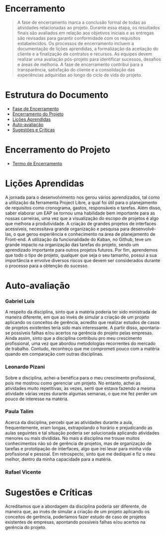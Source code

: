 # Encerramento

> A fase de encerramento marca a conclusão formal de todas as atividades relacionadas ao projeto. 
> Durante essa etapa, os resultados finais são avaliados em relação aos objetivos iniciais e as entregas são revisadas para garantir conformidade com os requisitos estabelecidos. 
> Os processos de encerramento incluem a documentação de lições aprendidas, a formalização da aceitação do cliente e a finalização de contratos e recursos. 
> As equipes devem realizar uma avaliação pós-projeto para identificar sucessos, desafios e áreas de melhoria. 
> A fase de encerramento contribui para a transparência, satisfação do cliente e a consolidação das experiências adquiridas ao longo do ciclo de vida do projeto.

# Estrutura do Documento

- [Fase de Encerramento](#encerramento)
- [Encerramento do Projeto](#encerramento-do-projeto)
- [Lições Aprendidas](#lições-aprendidas)
- [Auto-avaliação](#auto-avaliação)
- [Sugestões e Críticas](#sugestões-e-críticas)

# Encerramento do Projeto

<!-- > O Termo de Encerramento descreve uma a conclusão formal das atividades e entregas planejadas. 
> Este documento revisa o escopo do projeto em relação ao que foi realmente entregue, documenta o sucesso ou as variações em relação aos objetivos iniciais, e destaca quaisquer pendências ou recomendações para futuros projetos similares. 
> O Termo de Encerramento também inclui a formalização da aceitação do cliente, a transferência de responsabilidades e ativos, bem como a liberação de recursos da equipe do projeto. -->

- [Termo de Encerramento](./termo-encerramento.pdf)

# Lições Aprendidas 

A jornada para o desenvolvimento nos gerou vários aprendizados, tal como a utilização da ferramenta Project Libre, a qual foi útil para o planejamento de requisitos como cronograma, gastos, responsáveis e tarefas. Além disso, saber elaborar um EAP se tornou uma habilidade bem importante para as nossas carreiras, uma vez que a visualização do escopo de projetos é algo que melhora a produtividade. A criação de grandes projetos de interfaces acessíveis, necessitava grande organização e pesquisa para desenvolvê-las, o que gerou experiência e conhecimento na área de planejamento de Front-end. A utilização da funcionalidade do Kaban, no Github, teve um grande impacto na organização das tarefas do projeto, sendo um aprendizado importante para outros projetos futuros. Por fim, aprendemos que todo o tipo de projeto, qualquer que seja o seu tamanho, possui a sua importância e envolve diversos riscos que devem ser considerados durante o processo para a obtenção do sucesso.

<!-- > A identificação e documentação de lições aprendidas contribuem significativamente para a melhoria contínua e o aprimoramento das práticas organizacionais. 
> Este processo envolve a reflexão sistemática sobre os sucessos e desafios enfrentados durante a execução do projeto, analisando o que funcionou bem e o que poderia ser melhorado. 
> A documentação dessas lições aprendidas abrange não apenas os aspectos técnicos, mas também os relacionados ao gerenciamento de equipes, comunicação, riscos, entre outros. 
> Ao compartilhar essas experiências, as organizações têm a oportunidade de evitar a repetição de erros, replicar práticas bem-sucedidas e fortalecer a capacidade de gerenciamento de projetos ao longo do tempo.  -->

# Auto-avaliação

### Gabriel Luís

A respeito da disciplina, sinto que a matéria poderia ter sido ministrada de maneira diferente, em que ao invés de simular a criação de um projeto aplicando os conceitos de gerência, acredito que realizar estudos de casos de projetos existentes teria sido mais interessante. A partir disso, apontaria-se possíveis falhas e/ou acertos na gerência do projeto pelas empresas. Ainda assim, sinto que a disciplina contribuiu pro meu crescimento profissional, uma vez que abordou metodologias recorrentes do mercado de trabalho. Contudo, reconheço que me comprometi pouco com a matéria quando em comparação com outras disciplinas.

### Leonardo Pizani

Sobre a disciplina, achei-a benéfica para o meu crescimento profissional, pois me mostrou como gerenciar um projeto. No entanto, achei as atividades muito repetitivas; às vezes, senti que estava fazendo a mesma atividade várias vezes durante algumas semanas, o que me fez perder um pouco de interesse na matéria.

### Paula Talim

Acerca da disciplina, percebi que as atividades durante a aula, frequentemente, eram longas, extrapolando o horário e prejudicando as aulas seguintes e tal situação poderia ser solucionada aplicando atividades menores ou mais divididas. No mais a disciplina me trouxe muitos conhecimentos não só de gerência de projetos, mas de organização de tarefas e prototipação de interfaces, algo que irei levar para minha vida profissional e pessoal. Em retrospecto, sinto que me dediquei e fiz o meu melhor, dentro da minha capacidade para a matéria.

### Rafael Vicente



<!-- > **Esta seção normalmente não existe em projetos. Foi adicionada neste documento apenas no contexto da disciplina.**
>
> Nesta seção, cada membro do grupo deve fornecer sua visão individual acerca da disciplina.
> Indique também as contribuições da disciplina contribuiu para seu crescimento profissional.
> Avalie seu comprometimento e itens que poderia melhorar.
> Busque inspiração na filosofia [kaizen](https://pt.wikipedia.org/wiki/Kaizen), para seguir melhorando a cada dia. -->


# Sugestões e Críticas

Acreditamos que a abordagem da disciplina poderia ser diferente, de maneira que, ao invés de simular a criação de um projeto aplicando os conceitos de gerência, poderíamos fazer estudo de caso de projetos existentes de empresas, apontando possíveis falhas e/ou acertos na gerência do projeto.

